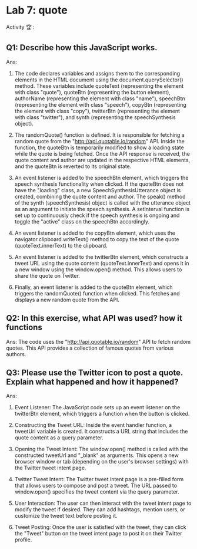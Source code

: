 # Lab 7: quote

Activity 🏆 :
## Q1: Describe how this JavaScript works.
Ans:
1. The code declares variables and assigns them to the corresponding elements in the HTML document using the document.querySelector() method. These variables include quoteText (representing the element with class "quote"), quoteBtn (representing the button element), authorName (representing the element with class "name"), speechBtn (representing the element with class "speech"), copyBtn (representing the element with class "copy"), twitterBtn (representing the element with class "twitter"), and synth (representing the speechSynthesis object).

2. The randomQuote() function is defined. It is responsible for fetching a random quote from the "http://api.quotable.io/random" API. Inside the function, the quoteBtn is temporarily modified to show a loading state while the quote is being fetched. Once the API response is received, the quote content and author are updated in the respective HTML elements, and the quoteBtn is reverted to its original state.

3. An event listener is added to the speechBtn element, which triggers the speech synthesis functionality when clicked. If the quoteBtn does not have the "loading" class, a new SpeechSynthesisUtterance object is created, combining the quote content and author. The speak() method of the synth (speechSynthesis) object is called with the utterance object as an argument to initiate the speech synthesis. A setInterval function is set up to continuously check if the speech synthesis is ongoing and toggle the "active" class on the speechBtn accordingly.

4. An event listener is added to the copyBtn element, which uses the navigator.clipboard.writeText() method to copy the text of the quote (quoteText.innerText) to the clipboard.

5. An event listener is added to the twitterBtn element, which constructs a tweet URL using the quote content (quoteText.innerText) and opens it in a new window using the window.open() method. This allows users to share the quote on Twitter.

6. Finally, an event listener is added to the quoteBtn element, which triggers the randomQuote() function when clicked. This fetches and displays a new random quote from the API.

## Q2: In this exercise, what API was used? how it functions
Ans:
The code uses the "http://api.quotable.io/random" API to fetch random quotes. This API provides a collection of famous quotes from various authors.

## Q3: Please use the Twitter icon to post a quote. Explain what happened and how it happened?
Ans:
1. Event Listener: The JavaScript code sets up an event listener on the twitterBtn element, which triggers a function when the button is clicked.

2. Constructing the Tweet URL: Inside the event handler function, a tweetUrl variable is created. It constructs a URL string that includes the quote content as a query parameter.

3. Opening the Tweet Intent: The window.open() method is called with the constructed tweetUrl and "_blank" as arguments. This opens a new browser window or tab (depending on the user's browser settings) with the Twitter tweet intent page.

4. Twitter Tweet Intent: The Twitter tweet intent page is a pre-filled form that allows users to compose and post a tweet. The URL passed to window.open() specifies the tweet content via the query parameter.

5. User Interaction: The user can then interact with the tweet intent page to modify the tweet if desired. They can add hashtags, mention users, or customize the tweet text before posting it.

6. Tweet Posting: Once the user is satisfied with the tweet, they can click the "Tweet" button on the tweet intent page to post it on their Twitter profile.


<!--
            JavaScript adv: Lab 7
            Group:
            1. Name: SITI DZIN NORSYAFIKA BINTI MOHD ISA, Matrix No: SX220330ECJHS04, Github ID: dzinsyafika97
            2. Name: MOHAMED HARIS BIN MOHAMED MAZLAN, Matrix No: SX221954ECJHF04, Github ID: harismazlan
            3. Name: EL INSYIRAAH FATHIN BINTI AMIRUDDIN, Matrix No: SX22034ECJHS04, Github ID: elleamyr
            4. Name: MUHAMMAD FAIZ FITRI BIN MOHD NOH, Matrix No: SX220354ECJHS04, Github ID: AshuraRin
-->